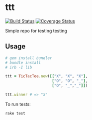 ttt
===
[![Build Status](https://travis-ci.org/municz/ttt.png?branch=master)](https://travis-ci.org/municz/ttt)
[![Coverage Status](https://coveralls.io/repos/municz/ttt/badge.png)](https://coveralls.io/r/municz/ttt)

Simple repo for testing testing

Usage
-----

```ruby
# gem install bundler
# bundle install
# irb -I lib

ttt = TicTacToe.new([["X", "X", "X"],
                     ["O", "O", "_"],
                     ["O", "_","_"]])

ttt.winner # => "X"
```

To run tests:

```
rake test
```

